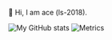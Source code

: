 🌱  Hi, I am ace (ls-2018).

![My GitHub stats](https://github-readme-stats.vercel.app/api?username=ls-2018)
![Metrics](https://metrics.lecoq.io/ls-2018?template=classic&base.activity=0&isocalendar=1&projects=1&topics=1&activity=1&languages=1&achievements=1&isocalendar.duration=half-year&languages.limit=8&languages.threshold=0%25&languages.colors=github&languages.sections=most-used&languages.indepth=false&languages.analysis.timeout=15&languages.categories=markup%2C%20programming&languages.recent.categories=markup%2C%20programming&languages.recent.load=300&languages.recent.days=14&topics.mode=starred&topics.sort=stars&topics.limit=15&projects.limit=4&projects.descriptions=false&activity.limit=5&activity.load=300&activity.days=14&activity.visibility=all&activity.timestamps=false&activity.filter=all&achievements.threshold=C&achievements.secrets=true&achievements.display=detailed&achievements.limit=0&config.timezone=Asia%2FShanghai)

